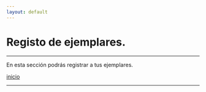 ```yaml
---
layout: default
---
```


# Registo de ejemplares.
***
En esta sección podrás registrar a tus ejemplares.

[inicio](./)
***
